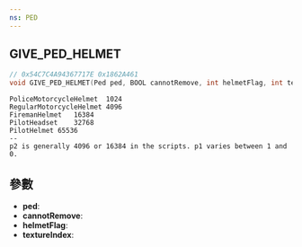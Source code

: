 ```yaml
---
ns: PED
---
```

## GIVE_PED_HELMET

```c
// 0x54C7C4A94367717E 0x1862A461
void GIVE_PED_HELMET(Ped ped, BOOL cannotRemove, int helmetFlag, int textureIndex);
```

```
PoliceMotorcycleHelmet	1024	  
RegularMotorcycleHelmet	4096	  
FiremanHelmet	16384	  
PilotHeadset	32768	  
PilotHelmet	65536  
--  
p2 is generally 4096 or 16384 in the scripts. p1 varies between 1 and 0.  
```

## 參數
* **ped**: 
* **cannotRemove**: 
* **helmetFlag**: 
* **textureIndex**: 

